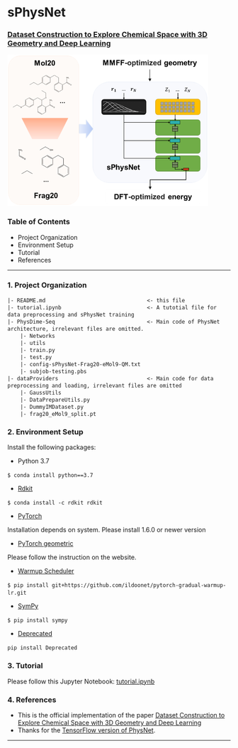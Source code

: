 # sPhysNet

### [Dataset Construction to Explore Chemical Space with 3D Geometry and Deep Learning](https://pubs-acs-org.proxy.library.nyu.edu/doi/10.1021/acs.jcim.1c00007)

![](Picture1.png)

### Table of Contents

- Project Organization
- Environment Setup
- Tutorial
- References

---
### 1. Project Organization

```
|- README.md                                <- this file
|- tutorial.ipynb                           <- A tutotial file for data preprocessing and sPhysNet training
|- PhysDime-Seq                             <- Main code of PhysNet architecture, irrelevant files are omitted.
    |- Networks
    |- utils
    |- train.py
    |- test.py
    |- config-sPhysNet-Frag20-eMol9-QM.txt
    |- subjob-testing.pbs
|- dataProviders                            <- Main code for data preprocessing and loading, irrelevant files are omitted
    |- GaussUtils
    |- DataPrepareUtils.py
    |- DummyIMDataset.py
    |- frag20_eMol9_split.pt
```

### 2. Environment Setup

Install the following packages:

- Python 3.7

`$ conda install python==3.7`

- [Rdkit](https://www.rdkit.org/docs/Install.html)

`$ conda install -c rdkit rdkit`

- [PyTorch](https://pytorch.org/)

Installation depends on system. Please install 1.6.0 or newer version

- [PyTorch geometric](https://pytorch-geometric.readthedocs.io/en/latest/notes/installation.html)

Please follow the instruction on the website.

- [Warmup Scheduler](https://github.com/ildoonet/pytorch-gradual-warmup-lr)

`$ pip install git+https://github.com/ildoonet/pytorch-gradual-warmup-lr.git`

- [SymPy](http://www.cfm.brown.edu/people/dobrush/am33/SymPy/install.html)

`$ pip install sympy`

- [Deprecated](https://pypi.org/project/Deprecated/)

`pip install Deprecated`

### 3. Tutorial

Please follow this Jupyter Notebook: [tutorial.ipynb](https://github.com/SongXia-NYU/sPhysNet/blob/main/tutorial.ipynb)

### 4. References

- This is the official implementation of the paper [Dataset Construction to Explore Chemical Space with 3D Geometry and Deep Learning](https://pubs-acs-org.proxy.library.nyu.edu/doi/10.1021/acs.jcim.1c00007)
- Thanks for the [TensorFlow version of PhysNet](https://github.com/MMunibas/PhysNet).


---

